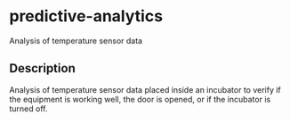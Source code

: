 # predictive-analytics
Analysis of temperature sensor data
## Description
Analysis of temperature sensor data placed inside an incubator to verify if the equipment is working well, the door is opened, or if the incubator is turned off. 
